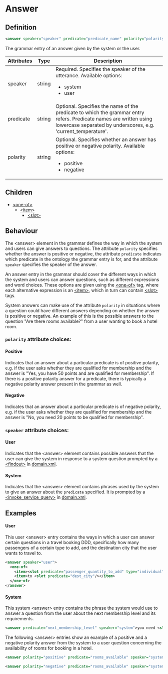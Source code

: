 # Answer
## Definition
```xml
<answer speaker="speaker" predicate="predicate_name" polarity="polarity">
```

The grammar entry of an answer given by the system or the user.

| Attributes | Type | Description |
| --- | --- | --- |
| speaker | string |  Required. Specifies the speaker of the utterance. Available options: <ul><li>system</li><li>user</li></ul> |
| predicate | string | Optional. Specifies the name of the predicate to which the grammar entry refers. Predicate names are written using lowercase separated by underscores, e.g. 'current_temperature'. |
| polarity | string | Optional. Specifies whether an answer has positive or negative polarity. Available options: <ul><li>positive</li><li>negative</li></ul> |

## Children

- [<one-of\>](/dialog-domain-description-definition/grammar/children/one-of)
    - [<item\>](/dialog-domain-description-definition/grammar/children/item)
        - [<slot\>](/dialog-domain-description-definition/grammar/children/slot)

## Behaviour

The <answer\> element in the grammar defines the way in which the system and users can give answers to questions. The attribute `polarity` specifies whether the answer is positive or negative, the attribute `predicate` indicates which predicate in the ontology the grammar entry is for, and the attribute `speaker` specifies the speaker of the answer.

An answer entry in the grammar should cover the different ways in which the system and users can answer questions, such as different expressions and word choices. These options are given using the [<one-of\>](/dialog-domain-description-definition/grammar/children/one-of) tag, where each alternative expression is an [<item\>](/dialog-domain-description-definition/grammar/children/item), which in turn can contain [<slot\>](/dialog-domain-description-definition/grammar/children/slot) tags.

System answers can make use of the attribute `polarity` in situations where a question could have different answers depending on whether the answer is positive or negative. An example of this is the possible answers to the question "Are there rooms available?" from a user wanting to book a hotel room.

### `polarity` attribute choices:

#### Positive

Indicates that an answer about a particular predicate is of positive polarity, e.g. if the user asks whether they are qualified for membership and the answer is "Yes, you have 50 points and are qualified for membership". If there is a positive polarity answer for a predicate, there is typically a negative polarity answer present in the grammar as well.

#### Negative

Indicates that an answer about a particular predicate is of negative polarity, e.g. if the user asks whether they are qualified for membership and the answer is "No, you need 20 points to be qualified for membership".

### `speaker` attribute choices:

#### User
Indicates that the <answer\> element contains possible answers that the user can give the system in response to a system question prompted by a [<findout\>](path/to/domain/findout) in [domain.xml](/domain).

#### System
Indicates that the <answer\> element contains phrases used by the system to give an answer about the `predicate` specified. It is prompted by a [<invoke_service_query\>](path/to/domain/findout) in [domain.xml](/domain).

## Examples

#### User
This user <answer\> entry contains the ways in which a user can answer certain questions in a travel booking DDD, specifically how many passengers of a certain type to add, and the destination city that the user wants to travel to.

```xml
<answer speaker="user">
  <one-of>
    <item><slot predicate="passenger_quantity_to_add" type="individual"/> <slot sort="passenger_type"/></item>
    <item>to <slot predicate="dest_city"/></item>
  </one-of>
</answer>
```

#### System

This system <answer\> entry contains the phrase the system would use to answer a question from the user about the next membership level and its requirements.

```xml
<answer predicate="next_membership_level" speaker="system">you need <slot predicate="next_membership_points" type="individual"/> points to reach <slot predicate="next_membership_level" type="individual"/> level</answer>
```

The following <answer\> entries show an example of a positive and a negative polarity answer from the system to a user question concerning the availability of rooms for booking in a hotel.
```xml
<answer polarity="positive" predicate="rooms_available" speaker="system">There are rooms available</answer>

<answer polarity="negative" predicate="rooms_available" speaker="system">Unfortunately, there are no rooms available to book at this time</answer>
```

